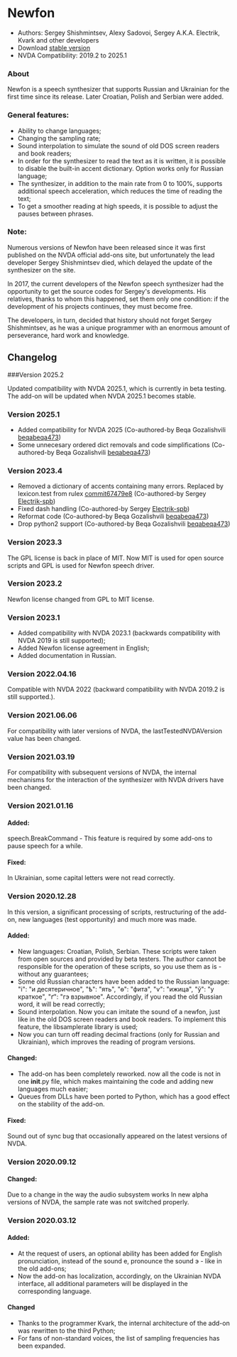 # Newfon

* Authors: Sergey Shishmintsev, Alexy Sadovoi, Sergey A.K.A. Electrik, Kvark and other developers
* Download [stable version][1]
* NVDA Compatibility: 2019.2 to 2025.1

### About

Newfon is a speech synthesizer that supports Russian and Ukrainian for the first time since its release. Later Croatian, Polish and Serbian were added.

### General features:

* Ability to change languages;
* Changing the sampling rate;
* Sound interpolation to simulate the sound of old DOS screen readers and book readers;
* In order for the synthesizer to read the text as it is written, it is possible to disable the built-in accent dictionary. Option works only for Russian language;
* The synthesizer, in addition to the main rate from 0 to 100%, supports additional speech acceleration, which reduces the time of reading the text;
* To get a smoother reading at high speeds, it is possible to adjust the pauses between phrases.

### Note:

Numerous versions of Newfon have been released since it was first published on the NVDA official add-ons site, but unfortunately the lead developer Sergey Shishmintsev died, which delayed the update of the synthesizer on the site.

In 2017, the current developers of the Newfon speech synthesizer had the opportunity to get the source codes for Sergey's developments. His relatives, thanks to whom this happened, set them only one condition: if the development of his projects continues, they must become free.

The developers, in turn, decided that history should not forget Sergey Shishmintsev, as he was a unique programmer with an enormous amount of perseverance, hard work and knowledge.

## Changelog

###Version 2025.2

Updated compatibility with NVDA 2025.1, which is currently in beta testing. The add-on will be updated when NVDA 2025.1 becomes stable.

### Version 2025.1

* Added compatibility for NVDA 2025 (Co-authored-by Beqa Gozalishvili [beqabeqa473][4])
* Some unnecesary ordered dict removals and code simplifications (Co-authored-by Beqa Gozalishvili [beqabeqa473][4])

### Version 2023.4

* Removed a dictionary of accents containing many errors. Replaced by lexicon.test from rulex [commit67479e8][2] (Co-authored-by Sergey [Electrik-spb][3])
* Fixed dash handling (Co-authored-by Sergey [Electrik-spb][3])
* Reformat code (Co-authored-by Beqa Gozalishvili [beqabeqa473][4])
* Drop python2 support (Co-authored-by Beqa Gozalishvili [beqabeqa473][4])

### Version 2023.3

The GPL license is back in place of MIT. Now MIT is used for open source scripts and GPL is used for Newfon speech driver.

### Version 2023.2

Newfon license changed from GPL to MIT license.

### Version 2023.1

* Added compatibility with NVDA 2023.1 (backwards compatibility with NVDA 2019 is still supported);
* Added Newfon license agreement in English;
* Added documentation in Russian.

### Version 2022.04.16

Compatible with NVDA 2022 (backward compatibility with NVDA 2019.2 is still supported.).

### Version 2021.06.06

For compatibility with later versions of NVDA, the lastTestedNVDAVersion value has been changed.

### Version 2021.03.19

For compatibility with subsequent versions of NVDA, the internal mechanisms for the interaction of the synthesizer with NVDA drivers have been changed.

### Version 2021.01.16
#### Added:

speech.BreakCommand - This feature is required by some add-ons to pause speech for a while.

#### Fixed:

In Ukrainian, some capital letters were not read correctly.

### Version 2020.12.28

In this version, a significant processing of scripts, restructuring of the add-on, new languages (test opportunity) and much more was made.

#### Added:

* New languages: Croatian, Polish, Serbian. These scripts were taken from open sources and provided by beta testers. The author cannot be responsible for the operation of these scripts, so you use them as is - without any guarantees;
* Some old Russian characters have been added to the Russian language: "і": "и десятеричное", "ѣ": "ять", "ѳ": "фита", "ѵ": "ижица", "ў": "у краткое", "ґ": "гэ взрывное". Accordingly, if you read the old Russian word, it will be read correctly;
* Sound interpolation. Now you can imitate the sound of a newfon, just like in the old DOS screen readers and book readers. To implement this feature, the libsamplerate library is used;
* Now you can turn off reading decimal fractions (only for Russian and Ukrainian), which improves the reading of program versions.

#### Changed:

* The add-on has been completely reworked. now all the code is not in one __init__.py file, which makes maintaining the code and adding new languages much easier;
* Queues from DLLs have been ported to Python, which has a good effect on the stability of the add-on.

#### Fixed:

Sound out of sync bug that occasionally appeared on the latest versions of NVDA.

### Version 2020.09.12
#### Changed:

Due to a change in the way the audio subsystem works In new alpha versions of NVDA, the sample rate was not switched properly.

### Version 2020.03.12
#### Added:

* At the request of users, an optional ability has been added for English pronunciation, instead of the sound е, pronounce the sound э - like in the old add-ons;
* Now the add-on has localization, accordingly, on the Ukrainian NVDA interface, all additional parameters will be displayed in the corresponding language.

#### Changed

* Thanks to the programmer Kvark, the internal architecture of the add-on was rewritten to the third Python;
* For fans of non-standard voices, the list of sampling frequencies has been expanded.

[1]: https://www.nvaccess.org/addonStore/legacy?file=newfon

[2]: https://github.com/poretsky/rulex/commit/67479e859cd5955072dc5bbae8065c4417af52cc

[3]: https://github.com/Electrik-spb

[4]: https://github.com/beqabeqa473
